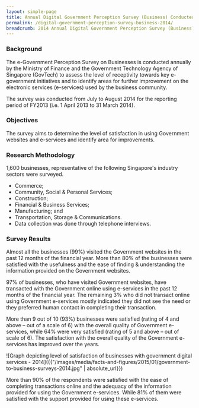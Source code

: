 ```yaml
---
layout: simple-page
title: Annual Digital Government Perception Survey (Business) Conducted in 2014
permalink: /digital-government-perception-survey-business-2014/
breadcrumb: 2014 Annual Digital Government Perception Survey (Business)
---
```

### **Background**

The e-Government Perception Survey on Businesses is conducted annually by the Ministry of Finance and the Government Technology Agency of Singapore (GovTech) to assess the level of receptivity towards key e-government initiatives and to identify areas for further improvement on the electronic services (e-services) used by the business community.

The survey was conducted from July to August 2014 for the reporting period of FY2013 (i.e. 1 April 2013 to 31 March 2014).

### **Objectives**

The survey aims to determine the level of satisfaction in using Government websites and e-services and identify area for improvements.

### **Research Methodology**

1,600 businesses, representative of the following Singapore's industry sectors were surveyed.

* Commerce;
* Community, Social & Personal Services;
* Construction;
* Financial & Business Services;
* Manufacturing; and
* Transportation, Storage & Communications.
* Data collection was done through telephone interviews.

### **Survey Results**

Almost all the businesses (99%) visited the Government websites in the past 12 months of the financial year. More than 80% of the businesses were satisfied with the usefulness and the ease of finding & understanding the information provided on the Government websites.

97% of businesses, who have visited Government websites, have transacted with the Government online using e-services in the past 12 months of the financial year. The remaining 3% who did not transact online using Government e-services mostly indicated they did not see the need or they preferred human contact in completing their transaction.

More than 9 out of 10 (93%) businesses were satisfied (rating of 4 and above – out of a scale of 6) with the overall quality of Government e-services, while 64% were very satisfied (rating of 5 and above – out of scale of 6). The satisfaction with the overall quality of the Government e-services has improved over the years.

![Graph depicting level of satisfaction of businesses with government digital services - 2014]({{"/images/media/facts-and-figures/2015/01/government-to-business-surveys-2014.jpg" | absolute_url}})

More than 90% of the respondents were satisfied with the ease of completing transactions online and the adequacy of the information provided for using the Government e-services. While 81% of them were satisfied with the support provided for using these e-services.